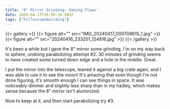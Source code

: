 ```yaml
---
title: '8" Mirror Grinding: Seeing Flaws'
date: 2024-04-17T16:50:10.503Z
tags: ["hillescopebuilding"]
---
```

{{< gallery >}}
{{< figure alt="" src="IMG_20240417_000708615_1.jpg" >}}
{{< figure alt="" src="20240416_233201_124816.jpg" >}}
{{< /gallery >}}

It's been a while but I gave the 8" mirror some grinding. I'm on my way back to sphere, undoing parabolizing attempt #2. 30 minutes of grinding seems to have created some turned down edge and a hole in the middle. Great.

I put the mirror into the telescope, leaned it against a big crate again, and I was able to use it to see the moon! It's amazing that even though I'm not done figuring, it's smooth enough I can see things in space. It was noticeably dimmer and slightly less sharp than in my hadley, which makes sense because the 8" mirror isn't aluminized.

Now to keep at it, and then start parabolizing try #3.

